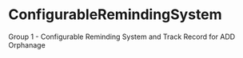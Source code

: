 # ConfigurableRemindingSystem
Group 1 - Configurable Reminding System and Track Record for ADD Orphanage
